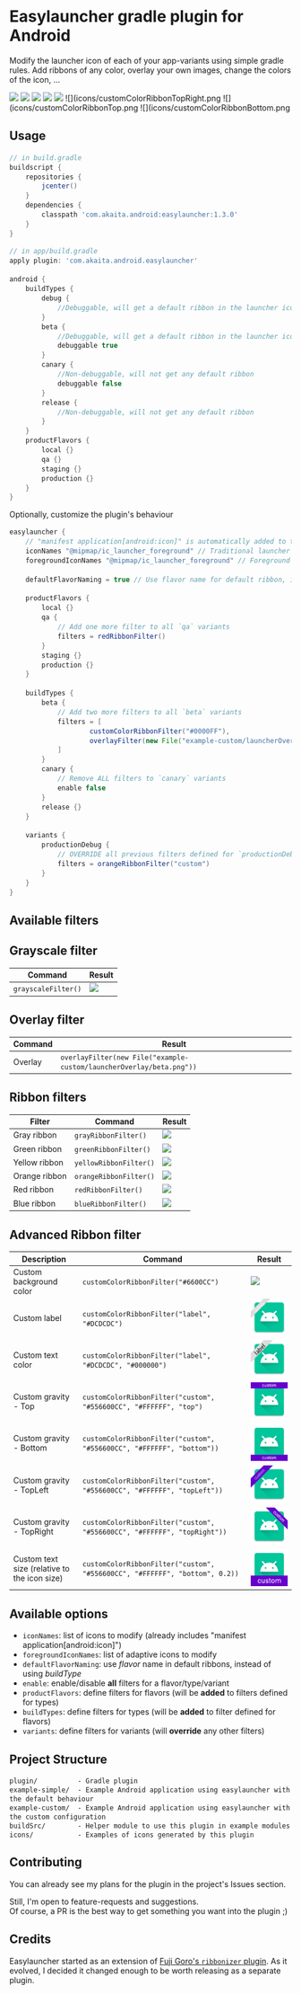 # Easylauncher gradle plugin for Android

Modify the launcher icon of each of your app-variants using simple gradle rules. Add ribbons of any color, overlay your own images, change the colors of the icon, ...

![](icons/ic_launcher_debug.png) ![](icons/ic_launcher_staging.png) ![](icons/ic_launcher_variant.png) ![](icons/ic_launcher_beta.png) ![](icons/ic_launcher_grayscale.png) ![](icons/customColorRibbonTopRight.png ![](icons/customColorRibbonTop.png ![](icons/customColorRibbonBottom.png

## Usage

```groovy
// in build.gradle
buildscript {
    repositories {
        jcenter()
    }
    dependencies {
        classpath 'com.akaita.android:easylauncher:1.3.0'
    }
}
```

```groovy
// in app/build.gradle
apply plugin: 'com.akaita.android.easylauncher'
    
android {
    buildTypes {
        debug {
            //Debuggable, will get a default ribbon in the launcher icon
        }
        beta {
            //Debuggable, will get a default ribbon in the launcher icon
            debuggable true
        }
        canary {
            //Non-debuggable, will not get any default ribbon
            debuggable false
        }
        release {
            //Non-debuggable, will not get any default ribbon
        }
    }
    productFlavors {
        local {}
        qa {}
        staging {}
        production {}
    }
}
```


Optionally, customize the plugin's behaviour
```groovy
easylauncher {
    // "manifest application[android:icon]" is automatically added to the list
    iconNames "@mipmap/ic_launcher_foreground" // Traditional launcher icon
    foregroundIconNames "@mipmap/ic_launcher_foreground" // Foreground of adaptive launcher icon
    
    defaultFlavorNaming = true // Use flavor name for default ribbon, instead of the type name
    
    productFlavors {
        local {}
        qa {
            // Add one more filter to all `qa` variants
            filters = redRibbonFilter()
        }
        staging {}
        production {}
    }
    
    buildTypes {
        beta {
            // Add two more filters to all `beta` variants
            filters = [
                    customColorRibbonFilter("#0000FF"),
                    overlayFilter(new File("example-custom/launcherOverlay/beta.png"))
            ]
        }
        canary {
            // Remove ALL filters to `canary` variants
            enable false
        }
        release {}
    }
    
    variants {
        productionDebug {
            // OVERRIDE all previous filters defined for `productionDebug` variant
            filters = orangeRibbonFilter("custom")
        }
    }
}
```


## Available filters

## Grayscale filter

| Command | Result |
| - | - |
| `grayscaleFilter()` | ![](icons/grayscale.png) |


## Overlay filter

| Command | Result |
| - | - |
| Overlay | `overlayFilter(new File("example-custom/launcherOverlay/beta.png"))` | ![](icons/overlay.png) |

## Ribbon filters

| Filter | Command | Result |
| - | - | - |
| Gray ribbon | `grayRibbonFilter()` | ![](icons/grayRibbon.png) |
| Green ribbon | `greenRibbonFilter()` | ![](icons/greenRibbon.png) |
| Yellow ribbon | `yellowRibbonFilter()` | ![](icons/yellowRibbon.png) |
| Orange ribbon | `orangeRibbonFilter()` | ![](icons/orangeRibbon.png) |
| Red ribbon | `redRibbonFilter()` | ![](icons/redRibbon.png) |
| Blue ribbon | `blueRibbonFilter()` | ![](icons/blueRibbon.png) |

## Advanced Ribbon filter

| Description | Command | Result |
| - | - | - |
| Custom background color  | `customColorRibbonFilter("#6600CC")` | ![](icons/customColorRibbon.png) |
| Custom label | `customColorRibbonFilter("label", "#DCDCDC")` | ![](icons/customColorRibbon2.png) |
| Custom text color | `customColorRibbonFilter("label", "#DCDCDC", "#000000")` | ![](icons/customColorRibbon3.png) |
| Custom gravity - Top | `customColorRibbonFilter("custom", "#556600CC", "#FFFFFF", "top")` | ![](icons/customColorRibbonTop.png) |
| Custom gravity - Bottom | `customColorRibbonFilter("custom", "#556600CC", "#FFFFFF", "bottom"))` | ![](icons/customColorRibbonBottom.png) |
| Custom gravity - TopLeft | `customColorRibbonFilter("custom", "#556600CC", "#FFFFFF", "topLeft"))` | ![](icons/customColorRibbonTopLeft.png) |
| Custom gravity - TopRight | `customColorRibbonFilter("custom", "#556600CC", "#FFFFFF", "topRight"))` | ![](icons/customColorRibbonTopRight.png) |
| Custom text size (relative to the icon size) | `customColorRibbonFilter("custom", "#556600CC", "#FFFFFF", "bottom", 0.2))` | ![](icons/customColorRibbonBottomSize.png) |


## Available options

 - `iconNames`: list of icons to modify (already includes "manifest application[android:icon]")
 - `foregroundIconNames`: list of adaptive icons to modify
 - `defaultFlavorNaming`: use _flavor_ name in default ribbons, instead of using _buildType_
 - `enable`: enable/disable **all** filters for a flavor/type/variant
 - `productFlavors`: define filters for flavors (will be **added** to filters defined for types)
 - `buildTypes`: define filters for types (will be **added** to filter defined for flavors)
 - `variants`: define filters for variants (will **override** any other filters)



## Project Structure

```
plugin/          - Gradle plugin
example-simple/  - Example Android application using easylauncher with the default behaviour
example-custom/  - Example Android application using easylauncher with the custom configuration
buildSrc/        - Helper module to use this plugin in example modules
icons/           - Examples of icons generated by this plugin
```


## Contributing

You can already see my plans for the plugin in the project's Issues section.  

Still, I'm open to feature-requests and suggestions.  
Of course, a PR is the best way to get something you want into the plugin ;)


## Credits

Easylauncher started as an extension of [Fuji Goro's `ribbonizer` plugin](https://github.com/maskarade/gradle-android-ribbonizer-plugin). 
As it evolved, I decided it changed enough to be worth releasing as a separate plugin.
